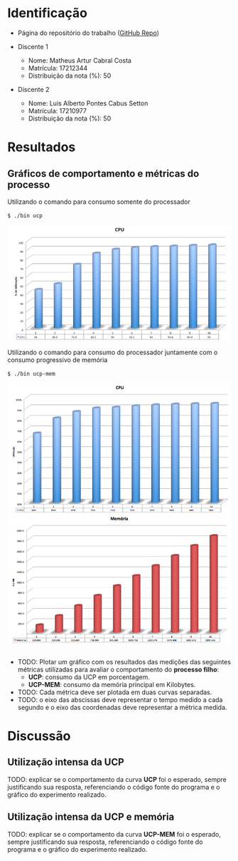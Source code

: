 # Identificação

* Página do repositório do trabalho ([GitHub Repo](https://github.com/Ufal20172-MACC-LAPCS/teaching)) 

* Discente 1
	* Nome: Matheus Artur Cabral Costa
	* Matrícula: 17212344
	* Distribuição da nota (%): 50
* Discente 2
	* Nome: Luis Alberto Pontes Cabus Setton
	* Matrícula: 17210977
	* Distribuição da nota (%): 50
	
# Resultados

## **Gráficos** de comportamento e métricas do processo

Utilizando o comando para consumo somente do processador 

```
$ ./bin ucp
```
![alt text](https://github.com/Ufal20172-MACC-LAPCS/teaching/blob/master/2017.2-IAC/AB2.1-TP/graphs/cpu_cpu.png "Utilização da CPU")

Utilizando o comando para consumo do processador juntamente com o consumo progressivo de memória

```
$ ./bin ucp-mem
```
![alt text](https://github.com/Ufal20172-MACC-LAPCS/teaching/blob/master/2017.2-IAC/AB2.1-TP/graphs/cpu_cpu-mem.png "Utilização da CPU")
![alt text](https://github.com/Ufal20172-MACC-LAPCS/teaching/blob/master/2017.2-IAC/AB2.1-TP/graphs/mem_cpu-mem.png "Utilização da Memória")

##

* TODO: Plotar um gráfico com os resultados das medições das seguintes métricas utilizadas para avaliar o comportamento do **processo filho**:
	*  **UCP**: consumo da UCP em porcentagem.
	*  **UCP-MEM**: consumo da memória principal em Kilobytes.
* TODO: Cada métrica deve ser plotada em duas curvas separadas.
* TODO: o eixo das abscissas deve representar o tempo medido a cada segundo e o eixo das coordenadas deve representar a métrica medida.


# Discussão

## Utilização intensa da UCP



TODO: explicar se o comportamento da curva **UCP** foi o esperado, sempre justificando sua resposta, referenciando o código fonte do programa e o gráfico do experimento realizado.

## Utilização intensa da UCP e memória

TODO: explicar se o comportamento da curva **UCP-MEM** foi o esperado, sempre justificando sua resposta, referenciando o código fonte do programa e o gráfico do experimento realizado.
